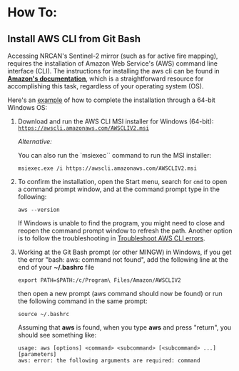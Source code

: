 # How To: 

## Install AWS CLI from Git Bash

Accessing NRCAN's Sentinel-2 mirror (such as for active fire mapping), requires the installation of Amazon Web Service's \(AWS\) command line interface \(CLI\). The instructions for installing the aws cli can be found in **<u>[Amazon's documentation](https://docs.aws.amazon.com/cli/latest/userguide/getting-started-install.html)</u>**, which is a straightforward resource for accomplishing this task, regardless of your operating system \(OS\).

Here's an <u>example</u> of how to complete the installation through a 64-bit Windows OS:

1. Download and run the AWS CLI MSI installer for Windows (64-bit): [`https://awscli.amazonaws.com/AWSCLIV2.msi`](https://awscli.amazonaws.com/AWSCLIV2.msi) 


    *Alternative:*

    You can also run the `msiexec`` command to run the MSI installer: 

    ```
    msiexec.exe /i https://awscli.amazonaws.com/AWSCLIV2.msi
    ```

2. To confirm the installation, open the Start menu, search for `cmd` to open a command prompt window, and at the command prompt type in the following:

    ```
    aws --version
    ```

    If Windows is unable to find the program, you might need to close and reopen the command prompt window to refresh the path. Another option is to follow the troubleshooting in [Troubleshoot AWS CLI errors](https://docs.aws.amazon.com/cli/latest/userguide/cli-chap-troubleshooting.html).

3. Working at the Git Bash prompt (or other MINGW) in Windows, if you get the error "bash: aws: command not found", add the following line at the end of your **~/.bashrc** file
   ```
   export PATH=$PATH:/c/Program\ Files/Amazon/AWSCLIV2
   ```
   then open a new prompt (aws command should now be found) or run the following command in the same prompt:
   ```
   source ~/.bashrc
   ```
   Assuming that **aws** is found, when you type **aws** and press "return", you should see    something like: 
   ```
   usage: aws [options] <command> <subcommand> [<subcommand> ...] [parameters]
   aws: error: the following arguments are required: command
   ``` 
